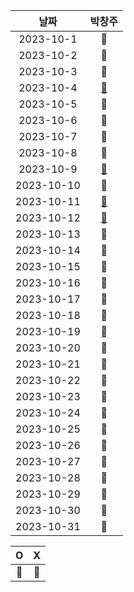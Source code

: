 |    날짜     | 박창주 |
|:---------:|:---:|
| 2023-10-1  |🔴|
| 2023-10-2  |🔴|
| 2023-10-3  |🔵|
| 2023-10-4  |[🔵](https://github.com/ds4pae/Daily-Study)|
| 2023-10-5  |🔵|
| 2023-10-6  |🔵|
| 2023-10-7  |🔴|
| 2023-10-8  |🔴|
| 2023-10-9  |[🔵](https://github.com/ds4pae/CodingTest)|
| 2023-10-10 |🔵|
| 2023-10-11 |[🔵](https://github.com/ds4pae/CodingTest)|
| 2023-10-12 |[🔵](https://github.com/ds4pae/CodingTest)|
| 2023-10-13 |🔴|
| 2023-10-14 |🔴|
| 2023-10-15 |🔵|
| 2023-10-16 |🔵|
| 2023-10-17 |🔵|
| 2023-10-18 |🔵|
| 2023-10-19 |🔵|
| 2023-10-20 |🔵|
| 2023-10-21 |🔵|
| 2023-10-22 |🔵|
| 2023-10-23 |🔵|
| 2023-10-24 |🔵|
| 2023-10-25 |🔵|
| 2023-10-26 |🔵|
| 2023-10-27 |🔵|
| 2023-10-28 |🔵|
| 2023-10-29 |🔵|
| 2023-10-30 |🔵|
| 2023-10-31 |🔴|


|     O      | X |
|:-----------:|:----:|
|    🔵    |  🔴  |
